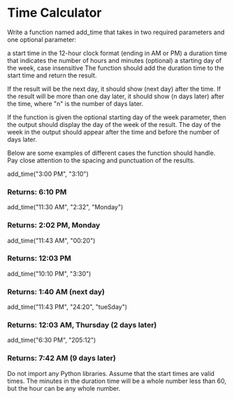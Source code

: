 # Time Calculator
Write a function named add_time that takes in two required parameters and one optional parameter:

a start time in the 12-hour clock format (ending in AM or PM)
a duration time that indicates the number of hours and minutes
(optional) a starting day of the week, case insensitive
The function should add the duration time to the start time and return the result.

If the result will be the next day, it should show (next day) after the time. If the result will be more than one day later, it should show (n days later) after the time, where "n" is the number of days later.

If the function is given the optional starting day of the week parameter, then the output should display the day of the week of the result. The day of the week in the output should appear after the time and before the number of days later.

Below are some examples of different cases the function should handle. Pay close attention to the spacing and punctuation of the results.

add_time("3:00 PM", "3:10")
### Returns: 6:10 PM

add_time("11:30 AM", "2:32", "Monday")
### Returns: 2:02 PM, Monday

add_time("11:43 AM", "00:20")
### Returns: 12:03 PM

add_time("10:10 PM", "3:30")
### Returns: 1:40 AM (next day)

add_time("11:43 PM", "24:20", "tueSday")
### Returns: 12:03 AM, Thursday (2 days later)

add_time("6:30 PM", "205:12")
### Returns: 7:42 AM (9 days later)
Do not import any Python libraries. Assume that the start times are valid times. The minutes in the duration time will be a whole number less than 60, but the hour can be any whole number.
